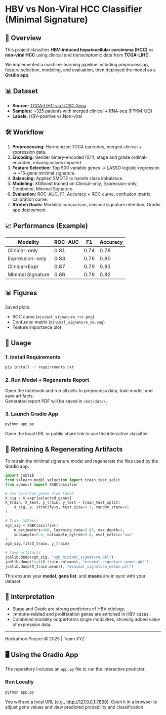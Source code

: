 
# HBV vs Non-Viral HCC Classifier (Minimal Signature)

## 📌 Overview
This project classifies **HBV-induced hepatocellular carcinoma (HCC)** vs **non-viral HCC** using clinical and transcriptomic data from **TCGA-LIHC**.

We implemented a machine-learning pipeline including preprocessing, feature selection, modeling, and evaluation, then deployed the model as a **Gradio app**.

## 📊 Dataset
- **Source:** [TCGA-LIHC via UCSC Xena](https://xenabrowser.net/datapages/?cohort=TCGA%20Liver%20Cancer%20(LIHC))
- **Samples:** ~325 patients with merged clinical + RNA-seq (FPKM-UQ)
- **Labels:** HBV-positive vs Non-viral

## 🛠 Workflow
1. **Preprocessing:** Harmonized TCGA barcodes, merged clinical + expression data.
2. **Encoding:** Gender binary-encoded (0/1), stage and grade ordinal-encoded, missing values imputed.
3. **Feature Selection:** Top 500 variable genes → LASSO logistic regression → ~15-gene minimal signature.
4. **Balancing:** Applied SMOTE to handle class imbalance.
5. **Modeling:** XGBoost trained on Clinical-only, Expression-only, Combined, Minimal Signature.
6. **Evaluation:** ROC-AUC, F1, Accuracy + ROC curve, confusion matrix, calibration curve.
7. **Stretch Goals:** Modality comparison, minimal signature retention, Gradio app deployment.

## 📈 Performance (Example)
| Modality            | ROC-AUC | F1   | Accuracy |
|---------------------|---------|------|----------|
| Clinical-only       | 0.81    | 0.74 | 0.78     |
| Expression-only     | 0.83    | 0.76 | 0.80     |
| Clinical+Expr       | 0.87    | 0.79 | 0.83     |
| Minimal Signature   | 0.86    | 0.78 | 0.82     |

## 📊 Figures
Saved plots:
- ROC curve (`minimal_signature_roc.png`)
- Confusion matrix (`minimal_signature_cm.png`)
- Feature importance plot

## 🚀 Usage
### 1. Install Requirements
```bash
pip install -r requirements.txt
```

### 2. Run Model + Regenerate Report
Open the notebook and run all cells to preprocess data, train model, and save artifacts.  
Generated report PDF will be saved in `/mnt/data/`.

### 3. Launch Gradio App
```bash
python app.py
```
Open the local URL or public share link to use the interactive classifier.

## 🔄 Retraining & Regenerating Artifacts
To retrain the minimal signature model and regenerate the files used by the Gradio app:

```python
import joblib
from sklearn.model_selection import train_test_split
from xgboost import XGBClassifier

# Use selected_genes from LASSO
X_sig = X_expr[selected_genes]
X_train, X_test, y_train, y_test = train_test_split(
    X_sig, y, stratify=y, test_size=0.3, random_state=42
)

# Train XGBoost
xgb_sig = XGBClassifier(
    n_estimators=400, learning_rate=0.05, max_depth=4,
    subsample=0.8, colsample_bytree=0.8, eval_metric="auc"
)
xgb_sig.fit(X_train, y_train)

# Save artifacts
joblib.dump(xgb_sig, "xgb_minimal_signature.pkl")
joblib.dump(list(X_train.columns), "minimal_signature_genes.pkl")
joblib.dump(X_train.mean(), "minimal_signature_means.pkl")
```

This ensures your **model**, **gene list**, and **means** are in sync with your dataset.

## 🧠 Interpretation
- Stage and Grade are strong predictors of HBV etiology.
- Immune-related and proliferation genes are enriched in HBV cases.
- Combined modality outperforms single modalities, showing added value of expression data.

---
Hackathon Project © 2025 | Team XYZ


## 🖥 Using the Gradio App
The repository includes an `app.py` file to run the interactive predictor.

### Run Locally
```bash
python app.py
```
You will see a local URL (e.g., http://127.0.0.1:7860). Open it in a browser to adjust gene values and view predicted probability and classification.
